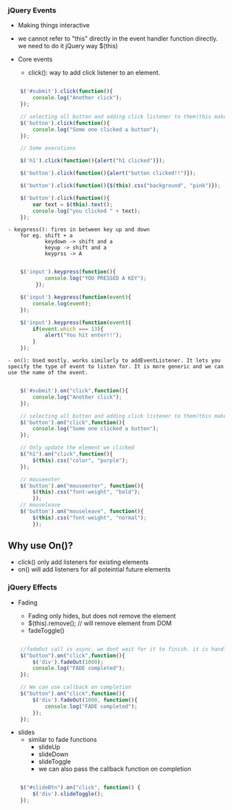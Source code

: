 ### jQuery Events
- Making things interactive
- we cannot refer to "this" directly in the event handler function directly. we need to do it jQuery way $(this)

- Core events
	- click(): way to add click listener to an element.

```javascript

	$('#submit').click(function(){
		console.log("Another click");
	});

	// selecting all button and adding click listener to them(this makes it powerful)
	$('button').click(function(){
		console.log("Some one clicked a button");
	});

	// Some executions

	$('h1').click(function(){alert("h1 clicked")});

	$('button').click(function(){alert("button clicked!!")});

	$('button').click(function(){$(this).css("background", "pink")});

	$('button').click(function(){
		var text = $(this).text();
		console.log("you clicked " + text);
	});
```
	- keypress(): fires in between key up and down
		for eg. shift + a
				keydown -> shift and a
				keyup -> shift and a
				keyprss -> A

```javascript

	$('input').keypress(function(){
		 	console.log("YOU PRESSED A KEY");
		 });

	$('input').keypress(function(event){
		console.log(event);
	});

	$('input').keypress(function(event){
		if(event.which === 13){
			alert("You hit enter!!");
		}
	});
```

	- on(): Used mostly. works similarly to addEventListener. It lets you specify the type of event to listen for. It is more generic and we can use the name of the event.

```javascript

	$('#submit').on("click",function(){
		console.log("Another click");
	});

	// selecting all button and adding click listener to them(this makes it powerful)
	$('button').on("click",function(){
		console.log("Some one clicked a button");
	});

	// Only update the element we clicked
	$("h1").on("click",function(){
		$(this).css("color", "purple");
	});

	// mouseenter
	$('button').on("mouseenter", function(){
		$(this).css("font-weight", "bold");
		});
	// mouseleave
	$('button').on("mouseleave", function(){
		$(this).css("font-weight", "normal");
		});

```

## Why use On()?
- click() only add listeners for existing elements
- on() will add listeners for all poteintial future elements

### jQuery Effects

- Fading

	- Fading only hides, but does not remove the element
	- $(this).remove(); // will remove element from DOM
	- fadeToggle()

```javascript

	//fadeOut call is async. we dont wait for it to finish. it is handled by jQuery
	$("button").on("click",function(){
		$('div').fadeOut(1000);
		console.log("FADE completed");
	});

	// We can use callback on completion
	$("button").on("click",function(){
		$('div').fadeOut(1000, function(){
			console.log("FADE completed");
		});
	});

```

- slides
	- similar to fade functions
		- slideUp
		- slideDown
		- slideToggle
		- we can also pass the callback function on completion

```javascript

	$("#slideBtn").on("click", function() {
	    $('div').slideToggle();
	});

```